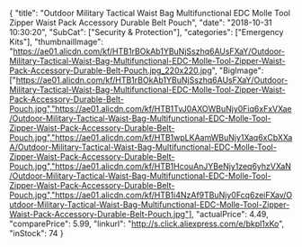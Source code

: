 {
	"title": "Outdoor Military Tactical Waist Bag Multifunctional EDC Molle Tool Zipper Waist Pack Accessory Durable Belt Pouch",
	"date": "2018-10-31 10:30:20",
	"SubCat": ["Security & Protection"],
	"categories": ["Emergency Kits"],
	"thumbnailImage": "https://ae01.alicdn.com/kf/HTB1rBOkAb1YBuNjSszhq6AUsFXaY/Outdoor-Military-Tactical-Waist-Bag-Multifunctional-EDC-Molle-Tool-Zipper-Waist-Pack-Accessory-Durable-Belt-Pouch.jpg_220x220.jpg",
	"BigImage": ["https://ae01.alicdn.com/kf/HTB1rBOkAb1YBuNjSszhq6AUsFXaY/Outdoor-Military-Tactical-Waist-Bag-Multifunctional-EDC-Molle-Tool-Zipper-Waist-Pack-Accessory-Durable-Belt-Pouch.jpg","https://ae01.alicdn.com/kf/HTB1TvJ0AXOWBuNjy0Fiq6xFxVXae/Outdoor-Military-Tactical-Waist-Bag-Multifunctional-EDC-Molle-Tool-Zipper-Waist-Pack-Accessory-Durable-Belt-Pouch.jpg","https://ae01.alicdn.com/kf/HTB1wpLKAamWBuNjy1Xaq6xCbXXaA/Outdoor-Military-Tactical-Waist-Bag-Multifunctional-EDC-Molle-Tool-Zipper-Waist-Pack-Accessory-Durable-Belt-Pouch.jpg","https://ae01.alicdn.com/kf/HTB1HcouAnJYBeNjy1zeq6yhzVXaN/Outdoor-Military-Tactical-Waist-Bag-Multifunctional-EDC-Molle-Tool-Zipper-Waist-Pack-Accessory-Durable-Belt-Pouch.jpg","https://ae01.alicdn.com/kf/HTB1i4NzAf9TBuNjy0Fcq6zeiFXav/Outdoor-Military-Tactical-Waist-Bag-Multifunctional-EDC-Molle-Tool-Zipper-Waist-Pack-Accessory-Durable-Belt-Pouch.jpg"],
	"actualPrice": 4.49,
	"comparePrice": 5.99,
	"linkurl": "http://s.click.aliexpress.com/e/bkpl1xKo",
	"inStock": 74
}
